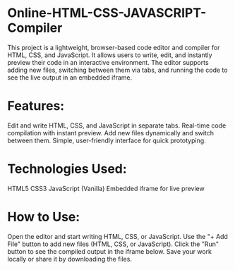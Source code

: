 # Online-HTML-CSS-JAVASCRIPT-Compiler
This project is a lightweight, browser-based code editor and compiler for HTML, CSS, and JavaScript. It allows users to write, edit, and instantly preview their code in an interactive environment. The editor supports adding new files, switching between them via tabs, and running the code to see the live output in an embedded iframe.
# Features:
Edit and write HTML, CSS, and JavaScript in separate tabs.
Real-time code compilation with instant preview.
Add new files dynamically and switch between them.
Simple, user-friendly interface for quick prototyping.
# Technologies Used:
HTML5
CSS3
JavaScript (Vanilla)
Embedded iframe for live preview
# How to Use:
Open the editor and start writing HTML, CSS, or JavaScript.
Use the "+ Add File" button to add new files (HTML, CSS, or JavaScript).
Click the "Run" button to see the compiled output in the iframe below.
Save your work locally or share it by downloading the files.
